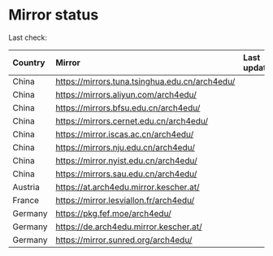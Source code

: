 <script src="./time.js"></script>
# Mirror status
Last check: <script type="text/javascript">localize(1718076110.1928864);</script>

|Country|Mirror|Last update|
|:------|:-----|:----------|
|China|https://mirrors.tuna.tsinghua.edu.cn/arch4edu/|<script type="text/javascript">localize(1718044465);</script>|
|China|https://mirrors.aliyun.com/arch4edu/|<script type="text/javascript">localize(1718044465);</script>|
|China|https://mirrors.bfsu.edu.cn/arch4edu/|<script type="text/javascript">localize(1718044465);</script>|
|China|https://mirrors.cernet.edu.cn/arch4edu/|<script type="text/javascript">localize(1718044465);</script>|
|China|https://mirror.iscas.ac.cn/arch4edu/|<script type="text/javascript">localize(1718044465);</script>|
|China|https://mirrors.nju.edu.cn/arch4edu/|<script type="text/javascript">localize(1717957947);</script>|
|China|https://mirror.nyist.edu.cn/arch4edu/|<script type="text/javascript">localize(1717957947);</script>|
|China|https://mirrors.sau.edu.cn/arch4edu/|<script type="text/javascript">localize(1718044465);</script>|
|Austria|https://at.arch4edu.mirror.kescher.at/|<script type="text/javascript">localize(1718044465);</script>|
|France|https://mirror.lesviallon.fr/arch4edu/|<script type="text/javascript">localize(1718044465);</script>|
|Germany|https://pkg.fef.moe/arch4edu/|<script type="text/javascript">localize(1718044465);</script>|
|Germany|https://de.arch4edu.mirror.kescher.at/|<script type="text/javascript">localize(1718044465);</script>|
|Germany|https://mirror.sunred.org/arch4edu/|<script type="text/javascript">localize(1718044465);</script>|

<script src="./tablefilter/tablefilter.js"></script>
<script src="./table.js"></script>